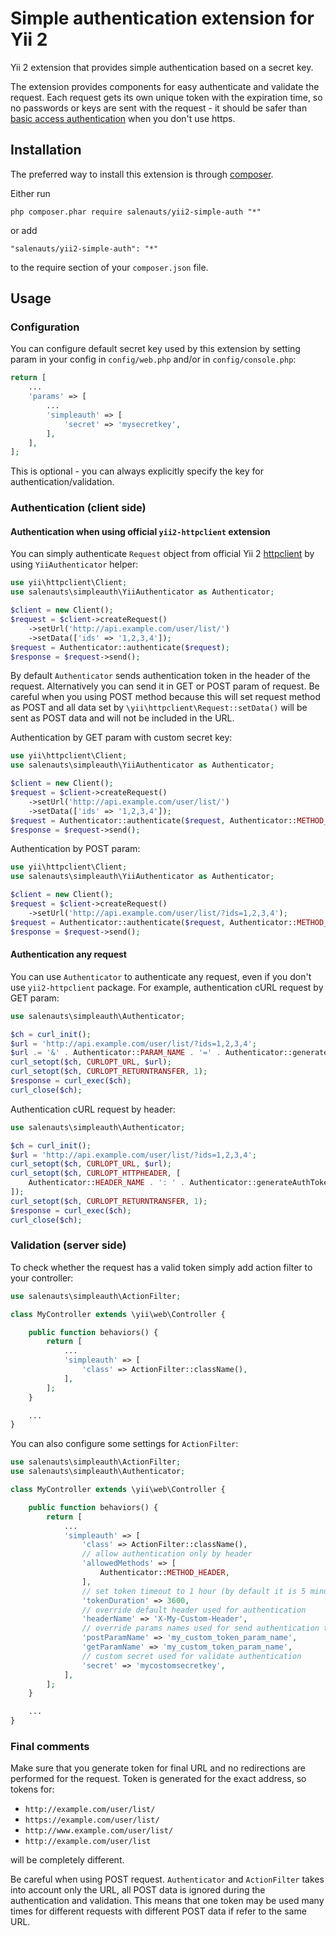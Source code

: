 Simple authentication extension for Yii 2
=========================================

Yii 2 extension that provides simple authentication based on a secret key.

The extension provides components for easy authenticate and validate the request. Each request gets
its own unique token with the expiration time, so no passwords or keys are sent with the request -
it should be safer than [basic access authentication](https://en.wikipedia.org/wiki/Basic_access_authentication)
when you don't use https.

Installation
------------

The preferred way to install this extension is through [composer](http://getcomposer.org/download/).

Either run

```
php composer.phar require salenauts/yii2-simple-auth "*"
```

or add

```
"salenauts/yii2-simple-auth": "*"
```

to the require section of your `composer.json` file.


Usage
-----

### Configuration

You can configure default secret key used by this extension by setting param in your config in
`config/web.php` and/or in `config/console.php`:

```php
return [
	...
	'params' => [
        ...
		'simpleauth' => [
			'secret' => 'mysecretkey',
		],
	],
];
```

This is optional - you can always explicitly specify the key for authentication/validation.


### Authentication (client side)

#### Authentication when using official `yii2-httpclient` extension

You can simply authenticate `Request` object from official Yii 2 [httpclient](https://github.com/yiisoft/yii2-httpclient)
by using `YiiAuthenticator` helper:

```php
use yii\httpclient\Client;
use salenauts\simpleauth\YiiAuthenticator as Authenticator;

$client = new Client();
$request = $client->createRequest()
	->setUrl('http://api.example.com/user/list/')
	->setData(['ids' => '1,2,3,4']);
$request = Authenticator::authenticate($request);
$response = $request->send();
```

By default `Authenticator` sends authentication token in the header of the request. Alternatively
you can send it in GET or POST param of request. Be careful when you using POST method because
this will set request method as POST and all data set by `\yii\httpclient\Request::setData()` will
be sent as POST data and will not be included in the URL.

Authentication by GET param with custom secret key:

```php
use yii\httpclient\Client;
use salenauts\simpleauth\YiiAuthenticator as Authenticator;

$client = new Client();
$request = $client->createRequest()
	->setUrl('http://api.example.com/user/list/')
	->setData(['ids' => '1,2,3,4']);
$request = Authenticator::authenticate($request, Authenticator::METHOD_GET, 'mycustomsecretkey');
$response = $request->send();
```

Authentication by POST param:

```php
use yii\httpclient\Client;
use salenauts\simpleauth\YiiAuthenticator as Authenticator;

$client = new Client();
$request = $client->createRequest()
	->setUrl('http://api.example.com/user/list/?ids=1,2,3,4');
$request = Authenticator::authenticate($request, Authenticator::METHOD_POST);
$response = $request->send();
```

#### Authentication any request

You can use `Authenticator` to authenticate any request, even if you don't use `yii2-httpclient`
package. For example, authentication cURL request by GET param:

```php
use salenauts\simpleauth\Authenticator;

$ch = curl_init();
$url = 'http://api.example.com/user/list/?ids=1,2,3,4';
$url .= '&' . Authenticator::PARAM_NAME . '=' . Authenticator::generateAuthToken($url);
curl_setopt($ch, CURLOPT_URL, $url);
curl_setopt($ch, CURLOPT_RETURNTRANSFER, 1);
$response = curl_exec($ch);
curl_close($ch);
```

Authentication cURL request by header:
```php
use salenauts\simpleauth\Authenticator;

$ch = curl_init();
$url = 'http://api.example.com/user/list/?ids=1,2,3,4';
curl_setopt($ch, CURLOPT_URL, $url);
curl_setopt($ch, CURLOPT_HTTPHEADER, [
	Authenticator::HEADER_NAME . ': ' . Authenticator::generateAuthToken($url),
]);
curl_setopt($ch, CURLOPT_RETURNTRANSFER, 1);
$response = curl_exec($ch);
curl_close($ch);
```


### Validation (server side)

To check whether the request has a valid token simply add action filter to your controller:

```php
use salenauts\simpleauth\ActionFilter;

class MyController extends \yii\web\Controller {

	public function behaviors() {
		return [
            ...
			'simpleauth' => [
				'class' => ActionFilter::className(),
			],
		];
	}

	...
}
```

You can also configure some settings for `ActionFilter`:

```php
use salenauts\simpleauth\ActionFilter;
use salenauts\simpleauth\Authenticator;

class MyController extends \yii\web\Controller {

	public function behaviors() {
		return [
            ...
			'simpleauth' => [
				'class' => ActionFilter::className(),
				// allow authentication only by header
				'allowedMethods' => [
					Authenticator::METHOD_HEADER,
				],
				// set token timeout to 1 hour (by default it is 5 minutes)
				'tokenDuration' => 3600,
				// override default header used for authentication
				'headerName' => 'X-My-Custom-Header',
				// override params names used for send authentication token
				'postParamName' => 'my_custom_token_param_name',
				'getParamName' => 'my_custom_token_param_name',
				// custom secret used for validate authentication
				'secret' => 'mycostomsecretkey',
			],
		];
	}

	...
}
```

### Final comments

Make sure that you generate token for final URL and no redirections are performed for the request.
Token is generated for the exact address, so tokens for:
* `http://example.com/user/list/`
* `https://example.com/user/list/`
* `http://www.example.com/user/list/`
* `http://example.com/user/list`

will be completely different.

Be careful when using POST request. `Authenticator` and `ActionFilter` takes into account only the
URL, all POST data is ignored during the authentication and validation. This means that one token
may be used many times for different requests with different POST data if refer to the same URL.
